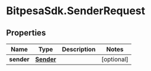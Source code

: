 # BitpesaSdk.SenderRequest

## Properties
Name | Type | Description | Notes
------------ | ------------- | ------------- | -------------
**sender** | [**Sender**](Sender.md) |  | [optional] 


